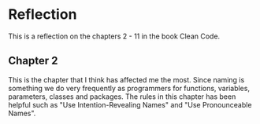 # Reflection
This is a reflection on the chapters 2 - 11 in the book Clean Code.
## Chapter 2
This is the chapter that I think has affected me the most. Since naming is something we do very frequently as programmers for functions, variables, parameters, classes and packages. The rules in this chapter has been helpful such as "Use Intention-Revealing Names" and "Use Pronounceable Names".